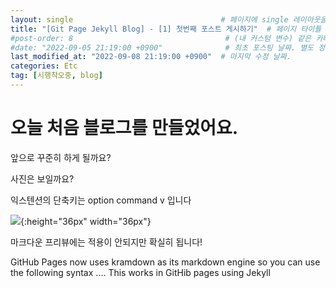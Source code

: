 ```yaml
---
layout: single                                 # 페이지에 single 레이아웃을 적용
title: "[Git Page Jekyll Blog] - [1] 첫번째 포스트 게시하기"  # 페이지 타이틀
#post-order: 8                                  # (내 커스텀 변수) 같은 카테고리 내 정렬 순서
#date: "2022-09-05 21:19:00 +0900"              # 최초 포스팅 날짜. 별도 정렬 순서가 없으면 이 값으로 정렬됨. 파일명에 기록되어있다면 생략 가능.
last_modified_at: "2022-09-08 21:19:00 +0900"  # 마지막 수정 날짜.
categories: Etc
tag: [시행착오중, blog]
---
```


# 오늘 처음 블로그를 만들었어요.
앞으로 꾸준히 하게 될까요?

사진은 보일까요?

익스텐션의 단축키는 option command v 입니다

![](../images/2022-09-04-first/2022-09-06-23-10-30.png){:height="36px" width="36px"}

마크다운 프리뷰에는 적용이 안되지만 확실히 됩니다!

GitHub Pages now uses kramdown as its markdown engine so you can use the following syntax ....
This works in GitHib pages using Jekyll